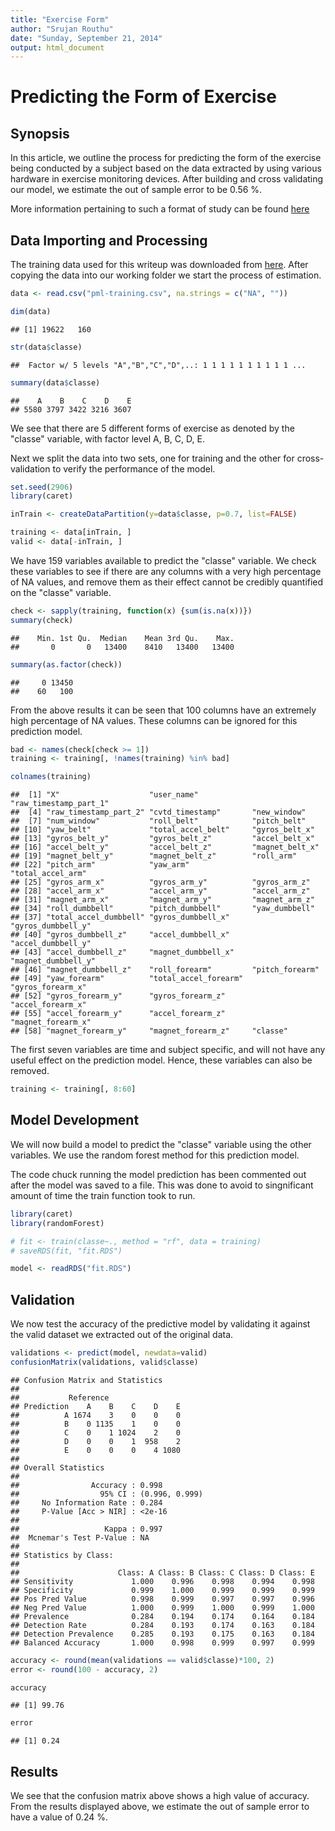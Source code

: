 ```yaml
---
title: "Exercise Form"
author: "Srujan Routhu"
date: "Sunday, September 21, 2014"
output: html_document
---
```


# Predicting the Form of Exercise

## Synopsis

In this article, we outline the process for predicting the form of the exercise being conducted by a subject based on the data extracted by using various hardware in exercise monitoring devices. After building and cross validating our model, we estimate the out of sample error to be 0.56 %.

More information pertaining to such a format of study can be found [here](http://groupware.les.inf.puc-rio.br/har)

## Data Importing and Processing

The training data used for this writeup was downloaded from [here](https://d396qusza40orc.cloudfront.net/predmachlearn/pml-training.csv). After copying the data into our working folder we start the process of estimation.


```r
data <- read.csv("pml-training.csv", na.strings = c("NA", ""))

dim(data)
```

```
## [1] 19622   160
```

```r
str(data$classe)
```

```
##  Factor w/ 5 levels "A","B","C","D",..: 1 1 1 1 1 1 1 1 1 1 ...
```

```r
summary(data$classe)
```

```
##    A    B    C    D    E 
## 5580 3797 3422 3216 3607
```

We see that there are 5 different forms of exercise as denoted by the "classe" variable, with factor level A, B, C, D, E.

Next we split the data into two sets, one for training and the other for cross-validation to verify the performance of the model.


```r
set.seed(2906)
library(caret)

inTrain <- createDataPartition(y=data$classe, p=0.7, list=FALSE)

training <- data[inTrain, ]
valid <- data[-inTrain, ]
```

We have 159 variables available to predict the "classe" variable. We check these variables to see if there are any columns with a very high percentage of NA values, and remove them as their effect cannot be credibly quantified on the "classe" variable.


```r
check <- sapply(training, function(x) {sum(is.na(x))})
summary(check)
```

```
##    Min. 1st Qu.  Median    Mean 3rd Qu.    Max. 
##       0       0   13400    8410   13400   13400
```

```r
summary(as.factor(check))
```

```
##     0 13450 
##    60   100
```

From the above results it can be seen that 100 columns have an extremely high percentage of NA values. These columns can be ignored for this prediction model.


```r
bad <- names(check[check >= 1])
training <- training[, !names(training) %in% bad]

colnames(training)
```

```
##  [1] "X"                    "user_name"            "raw_timestamp_part_1"
##  [4] "raw_timestamp_part_2" "cvtd_timestamp"       "new_window"          
##  [7] "num_window"           "roll_belt"            "pitch_belt"          
## [10] "yaw_belt"             "total_accel_belt"     "gyros_belt_x"        
## [13] "gyros_belt_y"         "gyros_belt_z"         "accel_belt_x"        
## [16] "accel_belt_y"         "accel_belt_z"         "magnet_belt_x"       
## [19] "magnet_belt_y"        "magnet_belt_z"        "roll_arm"            
## [22] "pitch_arm"            "yaw_arm"              "total_accel_arm"     
## [25] "gyros_arm_x"          "gyros_arm_y"          "gyros_arm_z"         
## [28] "accel_arm_x"          "accel_arm_y"          "accel_arm_z"         
## [31] "magnet_arm_x"         "magnet_arm_y"         "magnet_arm_z"        
## [34] "roll_dumbbell"        "pitch_dumbbell"       "yaw_dumbbell"        
## [37] "total_accel_dumbbell" "gyros_dumbbell_x"     "gyros_dumbbell_y"    
## [40] "gyros_dumbbell_z"     "accel_dumbbell_x"     "accel_dumbbell_y"    
## [43] "accel_dumbbell_z"     "magnet_dumbbell_x"    "magnet_dumbbell_y"   
## [46] "magnet_dumbbell_z"    "roll_forearm"         "pitch_forearm"       
## [49] "yaw_forearm"          "total_accel_forearm"  "gyros_forearm_x"     
## [52] "gyros_forearm_y"      "gyros_forearm_z"      "accel_forearm_x"     
## [55] "accel_forearm_y"      "accel_forearm_z"      "magnet_forearm_x"    
## [58] "magnet_forearm_y"     "magnet_forearm_z"     "classe"
```

The first seven variables are time and subject specific, and will not have any useful effect on the prediction model. Hence, these variables can also be removed.


```r
training <- training[, 8:60]
```

## Model Development

We will now build a model to predict the "classe" variable using the other variables. We use the random forest method for this prediction model.

The code chuck running the model prediction has been commented out after the model was saved to a file. This was done to avoid to singnificant amount of time the train function took to run.


```r
library(caret)
library(randomForest)

# fit <- train(classe~., method = "rf", data = training)
# saveRDS(fit, "fit.RDS")

model <- readRDS("fit.RDS")
```

## Validation

We now test the accuracy of the predictive model by validating it against the valid dataset we extracted out of the original data.


```r
validations <- predict(model, newdata=valid)
confusionMatrix(validations, valid$classe)
```

```
## Confusion Matrix and Statistics
## 
##           Reference
## Prediction    A    B    C    D    E
##          A 1674    3    0    0    0
##          B    0 1135    1    0    0
##          C    0    1 1024    2    0
##          D    0    0    1  958    2
##          E    0    0    0    4 1080
## 
## Overall Statistics
##                                         
##                Accuracy : 0.998         
##                  95% CI : (0.996, 0.999)
##     No Information Rate : 0.284         
##     P-Value [Acc > NIR] : <2e-16        
##                                         
##                   Kappa : 0.997         
##  Mcnemar's Test P-Value : NA            
## 
## Statistics by Class:
## 
##                      Class: A Class: B Class: C Class: D Class: E
## Sensitivity             1.000    0.996    0.998    0.994    0.998
## Specificity             0.999    1.000    0.999    0.999    0.999
## Pos Pred Value          0.998    0.999    0.997    0.997    0.996
## Neg Pred Value          1.000    0.999    1.000    0.999    1.000
## Prevalence              0.284    0.194    0.174    0.164    0.184
## Detection Rate          0.284    0.193    0.174    0.163    0.184
## Detection Prevalence    0.285    0.193    0.175    0.163    0.184
## Balanced Accuracy       1.000    0.998    0.999    0.997    0.999
```

```r
accuracy <- round(mean(validations == valid$classe)*100, 2)
error <- round(100 - accuracy, 2)

accuracy
```

```
## [1] 99.76
```

```r
error
```

```
## [1] 0.24
```

## Results

We see that the confusion matrix above shows a high value of accuracy. From the results displayed above, we estimate the out of sample error to have a value of 0.24 %.
